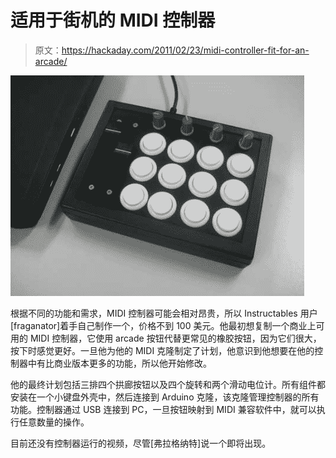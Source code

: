 # 适用于街机的 MIDI 控制器

> 原文：<https://hackaday.com/2011/02/23/midi-controller-fit-for-an-arcade/>

![arcade_midi_controller](img/9a09ec81259eeb690ef7f35ea07d4cf1.png "arcade_midi_controller")

根据不同的功能和需求，MIDI 控制器可能会相对昂贵，所以 Instructables 用户[fraganator]着手自己制作一个，价格不到 100 美元。他最初想复制一个商业上可用的 MIDI 控制器，它使用 arcade 按钮代替更常见的橡胶按钮，因为它们很大，按下时感觉更好。一旦他为他的 MIDI 克隆制定了计划，他意识到他想要在他的控制器中有比商业版本更多的功能，所以他开始修改。

他的最终计划包括三排四个拱廊按钮以及四个旋转和两个滑动电位计。所有组件都安装在一个小键盘外壳中，然后连接到 Arduino 克隆，该克隆管理控制器的所有功能。控制器通过 USB 连接到 PC，一旦按钮映射到 MIDI 兼容软件中，就可以执行任意数量的操作。

目前还没有控制器运行的视频，尽管[弗拉格纳特]说一个即将出现。